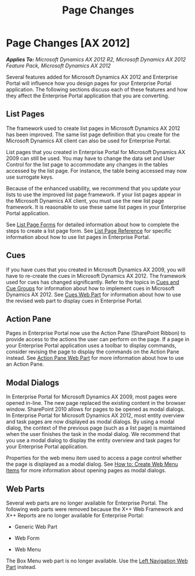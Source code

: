 ﻿---
title: Page Changes
TOCTitle: Page Changes
ms:assetid: 523ff5e6-7e2d-4b83-8310-bfe1f686858b
ms:mtpsurl: https://msdn.microsoft.com/en-us/library/Hh272125(v=AX.60)
ms:contentKeyID: 36542035
ms.date: 11/07/2012
mtps_version: v=AX.60
---

# Page Changes [AX 2012]


_**Applies To:** Microsoft Dynamics AX 2012 R2, Microsoft Dynamics AX 2012 Feature Pack, Microsoft Dynamics AX 2012_

Several features added for Microsoft Dynamics AX 2012 and Enterprise Portal will influence how you design pages for your Enterprise Portal application. The following sections discuss each of these features and how they affect the Enterprise Portal application that you are converting.

## List Pages

The framework used to create list pages in Microsoft Dynamics AX 2012 has been improved. The same list page definition that you create for the Microsoft Dynamics AX client can also be used for Enterprise Portal.

List pages that you created in Enterprise Portal for Microsoft Dynamics AX 2009 can still be used. You may have to change the data set and User Control for the list page to accommodate any changes in the tables accessed by the list page. For instance, the table being accessed may now use surrogate keys.

Because of the enhanced usability, we recommend that you update your lists to use the improved list page framework. If your list pages appear in the Microsoft Dynamics AX client, you must use the new list page framework. It is reasonable to use these same list pages in your Enterprise Portal application.

See [List Page Forms](list-page-forms.md) for detailed information about how to complete the steps to create a list page form. See [List Page Reference](list-page-reference.md) for specific information about how to use list pages in Enterprise Portal.

## Cues

If you have cues that you created in Microsoft Dynamics AX 2009, you will have to re-create the cues in Microsoft Dynamics AX 2012. The framework used for cues has changed significantly. Refer to the topics in [Cues and Cue Groups](cues-and-cue-groups.md) for information about how to implement cues in Microsoft Dynamics AX 2012. See [Cues Web Part](cues-web-part.md) for information about how to use the revised web part to display cues in Enterprise Portal.

## Action Pane

Pages in Enterprise Portal now use the Action Pane (SharePoint Ribbon) to provide access to the actions the user can perform on the page. If a page in your Enterprise Portal application uses a toolbar to display commands, consider revising the page to display the commands on the Action Pane instead. See [Action Pane Web Part](action-pane-web-part.md) for more information about how to use an Action Pane.

## Modal Dialogs

In Enterprise Portal for Microsoft Dynamics AX 2009, most pages were opened in-line. The new page replaced the existing content in the browser window. SharePoint 2010 allows for pages to be opened as modal dialogs. In Enterprise Portal for Microsoft Dynamics AX 2012, most entity overview and task pages are now displayed as modal dialogs. By using a modal dialog, the context of the previous page (such as a list page) is maintained when the user finishes the task in the modal dialog. We recommend that you use a modal dialog to display the entity overview and task pages for your Enterprise Portal application.

Properties for the web menu item used to access a page control whether the page is displayed as a modal dialog. See [How to: Create Web Menu Items](how-to-create-web-menu-items.md) for more information about opening pages as modal dialogs.

## Web Parts

Several web parts are no longer available for Enterprise Portal. The following web parts were removed because the X++ Web Framework and X++ Reports are no longer available for Enterprise Portal:

  - Generic Web Part

  - Web Form

  - Web Menu

The Box Menu web part is no longer available. Use the [Left Navigation Web Part](left-navigation-web-part.md) instead.

